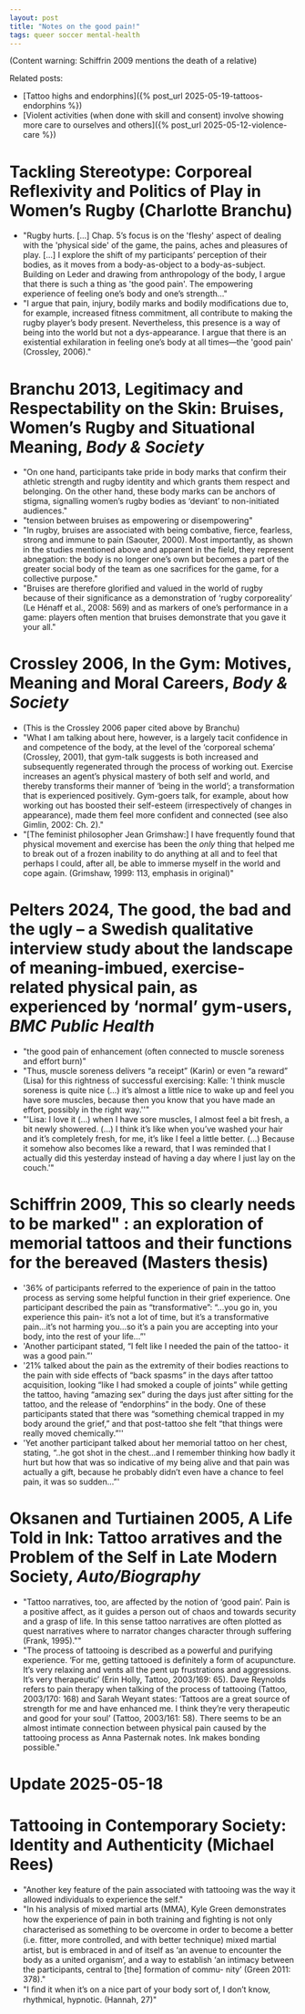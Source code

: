```yaml
---
layout: post
title: "Notes on the good pain!"
tags: queer soccer mental-health
---
```


(Content warning: Schiffrin 2009 mentions the death of a relative)

Related posts:  
- [Tattoo highs and endorphins]({% post_url 2025-05-19-tattoos-endorphins %})
- [Violent activities (when done with skill and consent) involve showing more care to ourselves and others]({% post_url 2025-05-12-violence-care %})  

# Tackling Stereotype: Corporeal Reflexivity and Politics of Play in Women’s Rugby (Charlotte Branchu)

- "Rugby hurts. [...] Chap. 5’s focus is on the 'fleshy' aspect of dealing with the 'physical side' of the game, the pains, aches and pleasures of play. [...] I explore the shift of my participants’ perception of their bodies, as it moves from a body-as-object to a body-as-subject. Building on Leder and drawing from anthropology of the body, I argue that there is such a thing as 'the good pain'. The empowering experience of feeling one’s
body and one’s strength..."
- "I argue that pain, injury, bodily marks and bodily modifications due to, for example, increased fitness commitment, all contribute to making the rugby player’s body present. Nevertheless, this presence is a way of being into the world but not a dys-appearance. I argue that there is an existential exhilaration in feeling one’s body at all times—the 'good pain' (Crossley, 2006)."

# Branchu 2013, Legitimacy and Respectability on the Skin: Bruises, Women’s Rugby and Situational Meaning, *Body & Society*

- "On one hand, participants take pride in body marks that confirm their athletic strength and rugby identity and which grants them respect and belonging. On the other hand, these body marks can be anchors of stigma, signalling women’s rugby bodies as ‘deviant’ to non-initiated audiences."
- "tension between bruises as empowering or disempowering"
- "In rugby, bruises are associated with being combative, fierce, fearless, strong and immune to pain (Saouter, 2000). Most importantly, as shown in the studies mentioned above and apparent in the field, they represent abnegation: the body is no longer one’s own but becomes a part of the greater social body of the team as one sacrifices for the game, for a collective purpose."
- "Bruises are therefore glorified and valued in the world of rugby because of their significance as a demonstration of ‘rugby corporeality’ (Le Hénaff et al., 2008: 569) and as markers of one’s performance in a game: players often mention that bruises demonstrate that you gave it your all."

# Crossley 2006, In the Gym: Motives, Meaning and Moral Careers, *Body & Society*

- (This is the Crossley 2006 paper cited above by Branchu)
- "What I am talking about here, however, is a largely tacit confidence in and competence of the body, at the level of the ‘corporeal schema’ (Crossley, 2001), that gym-talk suggests is both increased and subsequently regenerated through the process of working out. Exercise increases an agent’s physical mastery of both self and world, and thereby transforms their manner of ‘being in the world’; a transformation that is experienced positively. Gym-goers talk, for example, about how working out has boosted their self-esteem (irrespectively of changes in appearance), made them feel more confident and connected (see also Gimlin, 2002: Ch. 2)."
- "[The feminist philosopher Jean Grimshaw:] I have frequently found that physical movement and exercise has been the *only* thing that helped me to break out of a frozen inability to do anything at all and to feel that perhaps I could, after all, be able to immerse myself in the world and cope again. (Grimshaw, 1999: 113, emphasis in original)"

# Pelters 2024, The good, the bad and the ugly – a Swedish qualitative interview study about the landscape of meaning-imbued, exercise-related physical pain, as experienced by ‘normal’ gym-users, *BMC Public Health*

- "the good pain of enhancement (often connected to muscle soreness and effort burn)"
- "Thus, muscle soreness delivers “a receipt” (Karin) or even “a reward” (Lisa) for this rightness of successful exercising: Kalle: 'I think muscle soreness is quite nice (…) it’s almost a little nice to wake up and feel you have sore muscles, because then you know that you have made an effort, possibly in the right way.''"
- "'Lisa: I love it (…) when I have sore muscles, I almost feel a bit fresh, a bit newly showered. (…) I think it’s like when you’ve washed your hair and it’s completely fresh, for me, it’s like I feel a little better. (…) Because it somehow also becomes like a reward, that I was reminded that I actually did this yesterday instead of having a day where I just lay on the couch.'"

# Schiffrin 2009, This so clearly needs to be marked" : an exploration of memorial tattoos and their functions for the bereaved (Masters thesis)

- '36% of participants referred to the experience of pain in the tattoo process as serving some helpful function in their grief experience. One participant described the pain as “transformative”: “...you go in, you experience this pain- it’s not a lot of time, but it’s a transformative pain...it’s not harming you...so it’s a pain you are accepting into your body, into the rest of your life...”'
- 'Another participant stated, “I felt like I needed the pain of the tattoo- it was a good pain.”'
- '21% talked about the pain as the extremity of their bodies reactions to the pain with side effects of “back spasms” in the days after tattoo acquisition, looking “like I had smoked a couple of joints” while getting the tattoo, having “amazing sex” during the days just after sitting for the tattoo, and the release of “endorphins” in the body. One of these participants stated that there was “something chemical trapped in my body around the grief,” and that post-tattoo she felt “that things were really moved chemically.”''
- 'Yet another participant talked about her memorial tattoo on her chest, stating, “..he got shot in the chest...and I remember thinking how badly it hurt but how that was so indicative of my being alive and that pain was actually a gift, because he probably didn’t even have a chance to feel pain, it was so sudden...”'

# Oksanen and Turtiainen 2005, A Life Told in Ink: Tattoo arratives and the Problem of the Self in Late Modern Society, *Auto/Biography*

- "Tattoo narratives, too, are affected by the notion of ‘good pain’. Pain is a positive affect, as it guides a person out of chaos and towards security and a grasp of life. In this sense tattoo narratives are often plotted as quest narratives where to narrator changes character through suffering (Frank, 1995).""
- "The process of tattooing is described as a powerful and purifying experience. ‘For me, getting tattooed is definitely a form of acupuncture. It’s very relaxing and vents all the pent up frustrations and aggressions. It’s very therapeutic’ (Erin Holly, Tattoo, 2003/169: 65). Dave Reynolds refers to pain therapy when talking of the process of tattooing (Tattoo, 2003/170: 168) and Sarah Weyant states: ‘Tattoos are a great source of strength for me and have enhanced me. I think they’re very therapeutic and good for your soul’ (Tattoo, 2003/161: 58). There seems to be an almost intimate connection between physical pain caused by the tattooing process as Anna Pasternak notes. Ink makes bonding possible."

# Update 2025-05-18
# Tattooing in Contemporary Society: Identity and Authenticity (Michael Rees)
- "Another key feature of the pain associated with tattooing was the way it allowed individuals to experience the self."
- "In his analysis of mixed martial arts (MMA), Kyle Green demonstrates how the experience of pain in both training and ﬁghting is not only characterised as something to be overcome in order to become a better (i.e. ﬁtter, more controlled, and with better technique) mixed martial artist, but is embraced in and of itself as ‘an avenue to encounter the body as a united organism’, and a way to establish ‘an intimacy between the participants, central to [the] formation of commu- nity’ (Green 2011: 378)."
- "I ﬁnd it when it’s on a nice part of your body sort of, I don’t know, rhythmical, hypnotic. (Hannah, 27)"
